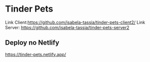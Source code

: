 # Tinder Pets

Link Client:https://github.com/isabela-tassia/tinder-pets-client2/
Link Server: https://github.com/isabela-tassia/tinder-pets-server2

## Deploy no Netlify

https://tinder-pets.netlify.app/
